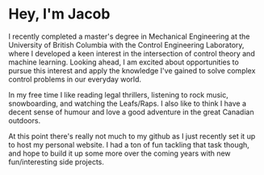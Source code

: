 # Hey, I'm Jacob

I recently completed a master's degree in Mechanical Engineering at the University of British Columbia with the Control Engineering Laboratory, where I developed a keen interest in the intersection of control theory and machine learning. Looking ahead, I am excited about opportunities to pursue this interest and apply the knowledge I've gained to solve complex control problems in our everyday world.

In my free time I like reading legal thrillers, listening to rock music, snowboarding, and watching the Leafs/Raps. I also like to think I have a decent sense of humour and love a good adventure in the great Canadian outdoors.

At this point there's really not much to my github as I just recently set it up to host my personal website. I had a ton of fun tackling that task though, and hope to build it up some more over the coming years with new fun/interesting side projects.

<!--
**J-Morrison/J-Morrison** is a ✨ _special_ ✨ repository because its `README.md` (this file) appears on your GitHub profile.

Here are some ideas to get you started:

- 🔭 I’m currently working on ...
- 🌱 I’m currently learning ...
- 👯 I’m looking to collaborate on ...
- 🤔 I’m looking for help with ...
- 💬 Ask me about ...
- 📫 How to reach me: ...
- 😄 Pronouns: ...
- ⚡ Fun fact: ...
-->
